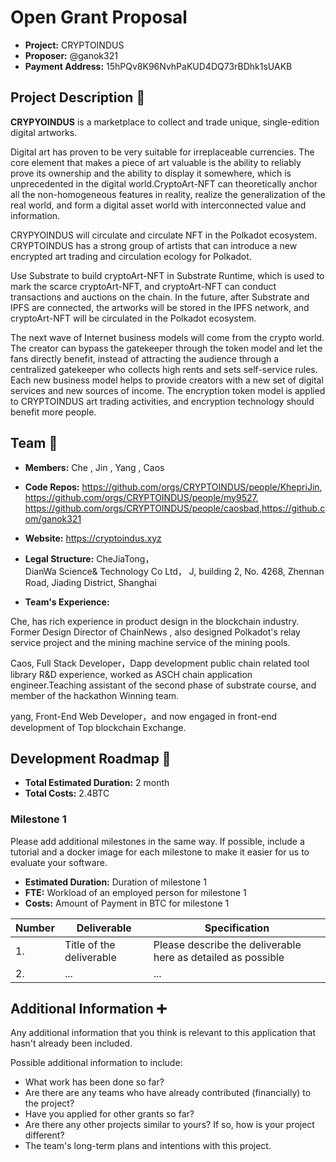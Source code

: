 # Open Grant Proposal

* **Project:** CRYPTOINDUS
* **Proposer:** @ganok321
* **Payment Address:** 15hPQv8K96NvhPaKUD4DQ73rBDhk1sUAKB

## Project Description :page_facing_up: 

**CRYPYOINDUS** is a marketplace to collect and trade unique, single-edition digital artworks.

Digital art has proven to be very suitable for irreplaceable currencies. The core element that makes a piece of art valuable is the ability to reliably prove its ownership and the ability to display it somewhere, which is unprecedented in the digital world.CryptoArt-NFT can theoretically anchor all the non-homogeneous features in reality, realize the generalization of the real world, and form a digital asset world with interconnected value and information.

CRYPYOINDUS will circulate and circulate NFT in the Polkadot ecosystem. CRYPTOINDUS has a strong group of artists that can introduce a new encrypted art trading and circulation ecology for Polkadot.

Use Substrate to build cryptoArt-NFT in Substrate Runtime, which is used to mark the scarce cryptoArt-NFT, and cryptoArt-NFT can conduct transactions and auctions on the chain. In the future, after Substrate and IPFS are connected, the artworks will be stored in the IPFS network, and cryptoArt-NFT will be circulated in the Polkadot ecosystem.

The next wave of Internet business models will come from the crypto world. The creator can bypass the gatekeeper through the token model and let the fans directly benefit, instead of attracting the audience through a centralized gatekeeper who collects high rents and sets self-service rules. Each new business model helps to provide creators with a new set of digital services and new sources of income. The encryption token model is applied to CRYPTOINDUS art trading activities, and encryption technology should benefit more people.

## Team :busts_in_silhouette:

* **Members:** Che , Jin , Yang , Caos
* **Code Repos:** https://github.com/orgs/CRYPTOINDUS/people/KhepriJin, https://github.com/orgs/CRYPTOINDUS/people/my9527, https://github.com/orgs/CRYPTOINDUS/people/caosbad,https://github.com/ganok321
* **Website:**	https://cryptoindus.xyz
* **Legal Structure:** CheJiaTong，  
DianWa Science& Technology Co Ltd， 
J, building 2, No. 4268, Zhennan Road, Jiading District, Shanghai

* **Team's Experience:** 

Che, has rich experience in product design in the blockchain industry. Former Design Director of ChainNews ,  also designed Polkadot's relay service project and the mining machine service of the mining pools.

Caos, Full Stack Developer，Dapp development public chain related tool library R&D experience, worked as ASCH chain application engineer.Teaching assistant of the second phase of substrate course, and member of the hackathon Winning team.

yang, Front-End Web Developer，and now engaged in front-end development of Top blockchain Exchange.

## Development Roadmap :nut_and_bolt: 

* **Total Estimated Duration:** 2 month
* **Total Costs:** 2.4BTC

### Milestone 1

Please add additional milestones in the same way. If possible, include a tutorial and a docker image for each milestone to make it easier for us to evaluate your software. 
* **Estimated Duration:** Duration of milestone 1 
* **FTE:**  Workload of an employed person for milestone 1
* **Costs:** Amount of Payment in BTC for milestone 1


| Number | Deliverable | Specification | 
| ------------- | ------------- | ------------- |
| 1. | Title of the deliverable | Please describe the deliverable here as detailed as possible |  
| 2.  | ... |...|  


## Additional Information :heavy_plus_sign: 
Any additional information that you think is relevant to this application that hasn't already been included.

Possible additional information to include:
* What work has been done so far?
* Are there are any teams who have already contributed (financially) to the project?
* Have you applied for other grants so far?
* Are there any other projects similar to yours? If so, how is your project different?
* The team's long-term plans and intentions with this project.
 
